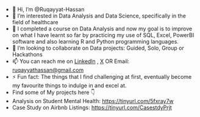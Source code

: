 - 👋 Hi, I’m @Ruqayyat-Hassan
- 👀 I’m interested in Data Analysis and Data Science, specifically in the field of healthcare
- 🌱 I completed a course on Data Analysis and now my goal is to improve on what I have learnt so far by practicing my use of SQL, Excel, PowerBI software and also learning R and Python programming languages.
- 💞️ I’m looking to collaborate on Data projects: Guided, Solo, Group or Hackathons
- 📫 You can reach me on [Linkedln](https://www.linkedin.com/in/ruqayyat-hassan-182609303) , [X](https://x.com/mademoiselle_RH) OR Email: ruqayyathassan@gmail.com
- ⚡ Fun fact: The things that I find challenging at first, eventually become my favourite things to indulge in and excel at.
- Find some of My projects here 👇
- Analysis on Student Mental Health: https://tinyurl.com/5fxray7w
- Case Study on Airbnb Listings: https://tinyurl.com/CasestdyPrjt 

<!---
Ruqayyat-Hassan/Ruqayyat-Hassan is a ✨ special ✨ repository because its `README.md` (this file) appears on your GitHub profile.
You can click the Preview link to take a look at your changes.
--->
